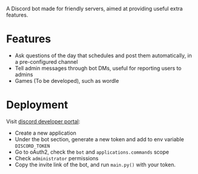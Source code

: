 A Discord bot made for friendly servers, aimed at providing useful extra features. 

# Features 
- Ask questions of the day that schedules and post them automatically, in a pre-configured channel
- Tell admin messages through bot DMs, useful for reporting users to admins
- Games (To be developed), such as wordle

# Deployment 
Visit [discord developer portal](https://discord.com/developers/applications):
- Create a new application
- Under the bot section, generate a new token and add to env variable `DISCORD_TOKEN`
- Go to oAuth2, check the `bot` and `applications.commands` scope
- Check `administrator` permissions
- Copy the invite link of the bot, and run `main.py()` with your token.
